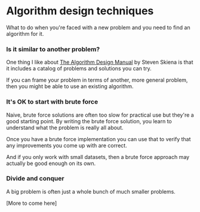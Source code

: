 # Algorithm design techniques

What to do when you're faced with a new problem and you need to find an algorithm for it.

### Is it similar to another problem?

One thing I like about [The Algorithm Design Manual](http://www.algorist.com) by Steven Skiena is that it includes a catalog of problems and solutions you can try. 

If you can frame your problem in terms of another, more general problem, then you might be able to use an existing algorithm.

### It's OK to start with brute force

Naive, brute force solutions are often too slow for practical use but they're a good starting point. By writing the brute force solution, you learn to understand what the problem is really all about.

Once you have a brute force implementation you can use that to verify that any improvements you come up with are correct. 

And if you only work with small datasets, then a brute force approach may actually be good enough on its own.

### Divide and conquer

A big problem is often just a whole bunch of much smaller problems.

[More to come here]
